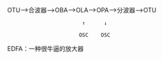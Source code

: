 OTU——&gt;合波器——&gt;OBA——&gt;OLA——&gt;OPA——&gt;分波器——&gt;OTU

```
                        ↑      ↓

                       OSC    OSC
```

EDFA：一种很牛逼的放大器


